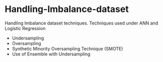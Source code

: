 # Handling-Imbalance-dataset
Handling Imbalance dataset techniques. Techniques used under ANN and Logistic Regression
- Undersampling
- Oversampling
- Synthetic Minority Oversampling Technique (SMOTE)
- Use of Ensemble with Undersampling
